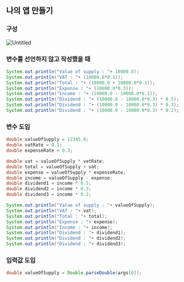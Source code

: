 ## 나의 앱 만들기

### 구성

![Untitled](https://s3.us-west-2.amazonaws.com/secure.notion-static.com/c000cbf7-e824-432b-a222-870bdd23de28/Untitled.png?X-Amz-Algorithm=AWS4-HMAC-SHA256&X-Amz-Content-Sha256=UNSIGNED-PAYLOAD&X-Amz-Credential=AKIAT73L2G45EIPT3X45%2F20220321%2Fus-west-2%2Fs3%2Faws4_request&X-Amz-Date=20220321T132625Z&X-Amz-Expires=86400&X-Amz-Signature=5f13539caddd7a7e3a39764869a24ab16bc3edbfc3d315fe0bdbc116ce607081&X-Amz-SignedHeaders=host&response-content-disposition=filename%20%3D%22Untitled.png%22&x-id=GetObject)

### 변수를 선언하지 않고 작성했을 때

```java
System.out.println("Value of supply : "+ 10000.0);
System.out.println("VAT : "+ (10000.0*0.1));
System.out.println("Total : "+ (10000.0 + 10000.0*0.1));
System.out.println("Expense : "+ (10000.0*0.3));
System.out.println("Income : "+ (10000.0 - 10000.0*0.3));
System.out.println("Dividend : "+ (10000.0 - 10000.0*0.3) * 0.5);
System.out.println("Dividend : "+ (10000.0 - 10000.0*0.3) * 0.3);
System.out.println("Dividend : "+ (10000.0 - 10000.0*0.3) * 0.2);
```

### 변수 도입

```java
double valueOfSupply = 12345.0;
double vatRate = 0.1;
double expenseRate = 0.3;

double vat = valueOfSupply * vatRate;
double total = valueOfSupply + vat;
double expense = valueOfSupply * expenseRate;
double income = valueOfSupply - expense;
double dividend1 = income * 0.5;
double dividend2 = income * 0.3;
double dividend3 = income * 0.2;

System.out.println("Value of supply : "+ valueOfSupply);
System.out.println("VAT : "+ vat);
System.out.println("Total : "+ total);
System.out.println("Expense : "+ expense);
System.out.println("Income : "+ income);
System.out.println("Dividend : "+ dividend1);
System.out.println("Dividend : "+ dividend2);
System.out.println("Dividend : "+ dividend3);
```

### 입력값 도입

```java
double valueOfSupply = Double.parseDouble(args[0]);
```
